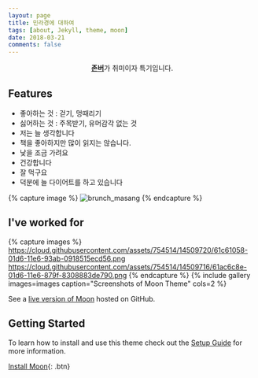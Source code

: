 ```yaml
---
layout: page
title: 민라경에 대하여
tags: [about, Jekyll, theme, moon]
date: 2018-03-21
comments: false
---
```

    
<center><a href="https://namu.wiki/w/%EC%A1%B4%EB%B2%84"><b>존버</b></a>가 취미이자 특기입니다.</center>

## Features
* 좋아하는 것 : 걷기, 멍때리기
* 싫어하는 것 : 주목받기, 유머감각 없는 것
* 저는 늘 생각합니다
* 책을 좋아하지만 많이 읽지는 않습니다.
* 낯을 조금 가려요
* 건강합니다
* 잘 먹구요
* 덕분에 늘 다이어트를 하고 있습니다

{% capture image %}
    ![brunch_masang](https://user-images.githubusercontent.com/42361609/51787457-9559d380-21b5-11e9-9c7f-7af3b1ab37ca.png)
{% endcapture %}


## I've worked for

{% capture images %}
    https://cloud.githubusercontent.com/assets/754514/14509720/61c61058-01d6-11e6-93ab-0918515ecd56.png
    https://cloud.githubusercontent.com/assets/754514/14509716/61ac6c8e-01d6-11e6-879f-8308883de790.png
{% endcapture %}
{% include gallery images=images caption="Screenshots of Moon Theme" cols=2 %}

See a [live version of Moon](http://taylantatli.github.io/Moon) hosted on GitHub.

## Getting Started

To learn how to install and use this theme check out the [Setup Guide](http://taylantatli.me/Moon/moon-theme/) for more information.
      
[Install Moon](https://github.com/TaylanTatli/Moon){: .btn}
